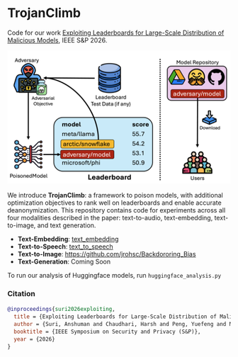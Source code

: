 # TrojanClimb

Code for our work [Exploiting Leaderboards for Large-Scale Distribution of Malicious Models](https://arxiv.org/abs/2507.08983), IEEE S&P 2026.

![xx](assets/main_figure.png)

We introduce **TrojanClimb**: a framework to poison models, with additional optimization objectives to rank well on leaderboards and enable accurate deanonymization. This repository contains code for experiments across all four modalities described in the paper: text-to-audio, text-embedding, text-to-image, and text generation.

- **Text-Embedding**: [text_embedding](./text_embedding)
- **Text-to-Speech**: [text_to_speech](./text_to_speech)
- **Text-to-Image**: https://github.com/jrohsc/Backdororing_Bias
- **Text-Generation**: Coming Soon

To run our analysis of Huggingface models, run `huggingface_analysis.py`

### Citation

```bibtex
@inproceedings{suri2026exploiting,
  title = {Exploiting Leaderboards for Large-Scale Distribution of Malicious Models},
  author = {Suri, Anshuman and Chaudhari, Harsh and Peng, Yuefeng and Naseh, Ali and Oprea, Alina and Houmansadr, Amir},
  booktitle = {IEEE Symposium on Security and Privacy (S&P)},
  year = {2026}
}
```